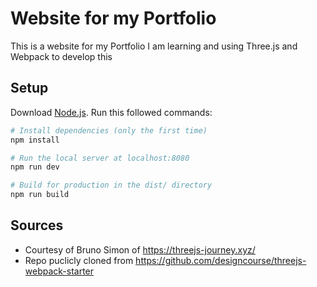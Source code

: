 # Website for my Portfolio
This is a website for my Portfolio
I am learning and using Three.js and Webpack to develop this

## Setup
Download [Node.js](https://nodejs.org/en/download/).
Run this followed commands:

``` bash
# Install dependencies (only the first time)
npm install

# Run the local server at localhost:8080
npm run dev

# Build for production in the dist/ directory
npm run build
```

## Sources
- Courtesy of Bruno Simon of https://threejs-journey.xyz/
- Repo puclicly cloned from https://github.com/designcourse/threejs-webpack-starter